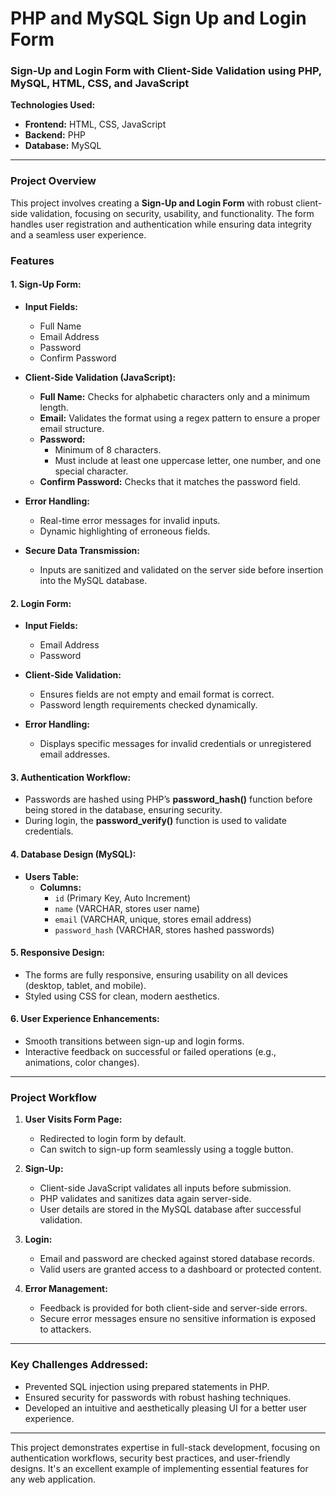 # PHP and MySQL Sign Up and Login Form

### Sign-Up and Login Form with Client-Side Validation using PHP, MySQL, HTML, CSS, and JavaScript
**Technologies Used:**  
- **Frontend:** HTML, CSS, JavaScript  
- **Backend:** PHP  
- **Database:** MySQL  

---

### **Project Overview**  
This project involves creating a **Sign-Up and Login Form** with robust client-side validation, focusing on security, usability, and functionality. The form handles user registration and authentication while ensuring data integrity and a seamless user experience.  

### **Features**  

#### 1. **Sign-Up Form:**  
- **Input Fields:**
  - Full Name  
  - Email Address  
  - Password  
  - Confirm Password  

- **Client-Side Validation (JavaScript):**
  - **Full Name:** Checks for alphabetic characters only and a minimum length.  
  - **Email:** Validates the format using a regex pattern to ensure a proper email structure.  
  - **Password:** 
    - Minimum of 8 characters.  
    - Must include at least one uppercase letter, one number, and one special character.  
  - **Confirm Password:** Checks that it matches the password field.  

- **Error Handling:**
  - Real-time error messages for invalid inputs.  
  - Dynamic highlighting of erroneous fields.  

- **Secure Data Transmission:**
  - Inputs are sanitized and validated on the server side before insertion into the MySQL database.  

#### 2. **Login Form:**  
- **Input Fields:**
  - Email Address  
  - Password  

- **Client-Side Validation:**
  - Ensures fields are not empty and email format is correct.  
  - Password length requirements checked dynamically.  

- **Error Handling:**
  - Displays specific messages for invalid credentials or unregistered email addresses.  

#### 3. **Authentication Workflow:**  
- Passwords are hashed using PHP’s **password_hash()** function before being stored in the database, ensuring security.  
- During login, the **password_verify()** function is used to validate credentials.  

#### 4. **Database Design (MySQL):**  
- **Users Table:**
  - **Columns:**  
    - `id` (Primary Key, Auto Increment)  
    - `name` (VARCHAR, stores user name)  
    - `email` (VARCHAR, unique, stores email address)  
    - `password_hash` (VARCHAR, stores hashed passwords)  

#### 5. **Responsive Design:**  
- The forms are fully responsive, ensuring usability on all devices (desktop, tablet, and mobile).  
- Styled using CSS for clean, modern aesthetics.  

#### 6. **User Experience Enhancements:**  
- Smooth transitions between sign-up and login forms.  
- Interactive feedback on successful or failed operations (e.g., animations, color changes).  

---

### **Project Workflow**  
1. **User Visits Form Page:**
   - Redirected to login form by default.  
   - Can switch to sign-up form seamlessly using a toggle button.  

2. **Sign-Up:**
   - Client-side JavaScript validates all inputs before submission.  
   - PHP validates and sanitizes data again server-side.  
   - User details are stored in the MySQL database after successful validation.  

3. **Login:**
   - Email and password are checked against stored database records.  
   - Valid users are granted access to a dashboard or protected content.  

4. **Error Management:**
   - Feedback is provided for both client-side and server-side errors.  
   - Secure error messages ensure no sensitive information is exposed to attackers.  

---

### **Key Challenges Addressed:**  
- Prevented SQL injection using prepared statements in PHP.  
- Ensured security for passwords with robust hashing techniques.  
- Developed an intuitive and aesthetically pleasing UI for a better user experience.  

---

This project demonstrates expertise in full-stack development, focusing on authentication workflows, security best practices, and user-friendly designs. It's an excellent example of implementing essential features for any web application.
